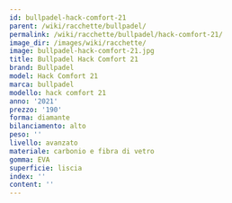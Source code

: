 ```yaml
---
id: bullpadel-hack-comfort-21
parent: /wiki/racchette/bullpadel/
permalink: /wiki/racchette/bullpadel/hack-comfort-21/
image_dir: /images/wiki/racchette/
image: bullpadel-hack-comfort-21.jpg
title: Bullpadel Hack Comfort 21
brand: Bullpadel
model: Hack Comfort 21
marca: bullpadel
modello: hack comfort 21
anno: '2021'
prezzo: '190'
forma: diamante
bilanciamento: alto
peso: ''
livello: avanzato
materiale: carbonio e fibra di vetro
gomma: EVA
superficie: liscia
index: ''
content: ''
---
```


